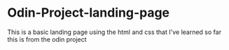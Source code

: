 # Odin-Project-landing-page
This is a basic landing page using the html and css that I've learned so far this is from the odin project